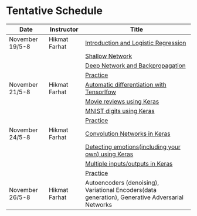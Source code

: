 # Tentative Schedule

| Date         | Instructor | Title |
|  ----        |  ----------|   ------|
| November 19/5-8 | Hikmat Farhat | [Introduction and Logistic Regression](https://nbviewer.jupyter.org/github/hikmatfarhat-ndu/NN-online/blob/master/1ship.ipynb)|
|                 |               |       [Shallow Network](https://nbviewer.jupyter.org/github/hikmatfarhat-ndu/NN-online/blob/master/2shallow.ipynb) |
|                 |               |       [Deep Network and Backpropagation](https://nbviewer.jupyter.org/github/hikmatfarhat-ndu/NN-online/blob/master/3mnist-multilayer.ipynb) |
|                 |               |       [Practice](https://nbviewer.jupyter.org/github/hikmatfarhat-ndu/NN-online/blob/master/practice0.ipynb) |
| November 21/5-8| Hikmat Farhat | [Automatic differentiation with Tensorlfow](https://nbviewer.jupyter.org/github/hikmatfarhat-ndu/CSC645/blob/master/4shallow_tensorflow.ipynb)|
|                |                |[Movie reviews using Keras](https://nbviewer.jupyter.org/github/hikmatfarhat-ndu/CSC645/blob/master/5IMDB.ipynb)|
|                |                | [MNIST digits using Keras](https://nbviewer.jupyter.org/github/hikmatfarhat-ndu/CSC645/blob/master/6keras-multilayer.ipynb)|
|                 |                 | [Practice](https://nbviewer.jupyter.org/github/hikmatfarhat-ndu/CSC645/blob/master/practice1.ipynb)|
| November 24/5-8 | Hikmat Farhat | [Convolution Networks in Keras](https://nbviewer.jupyter.org/github/hikmatfarhat-ndu/CSC645/blob/master/7keras-cifar10.ipynb)|
|                   |   | [Detecting emotions(including your own) using Keras](https://nbviewer.jupyter.org/github/hikmatfarhat-ndu/CSC645/blob/master/8Emotions.ipynb)|
|                   |   | [Multiple inputs/outputs in Keras](https://nbviewer.jupyter.org/github/hikmatfarhat-ndu/CSC645/blob/master/9MixedData.ipynb)|
|                   |   | [Practice](https://nbviewer.jupyter.org/github/hikmatfarhat-ndu/CSC645/blob/master/9MixedData.ipynb)|
| November 26/5-8 | Hikmat Farhat |Autoencoders (denoising), Variational Encoders(data generation), Generative Adversarial Networks|



